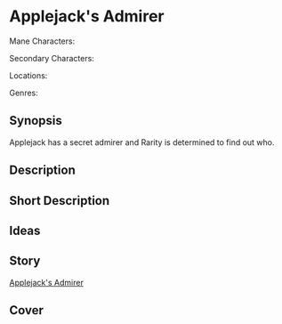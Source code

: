 # Applejack's Admirer

Mane Characters: 

Secondary Characters: 

Locations: 

Genres:

## Synopsis
Applejack has a secret admirer and Rarity is determined to find out who.

## Description


## Short Description


## Ideas


## Story
[Applejack's Admirer](./applejacks-admirer.md)

## Cover

